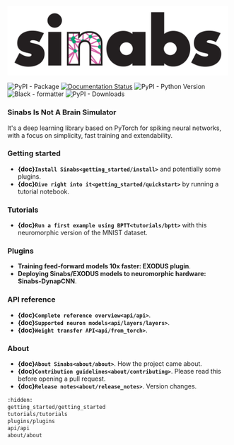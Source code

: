<img src="_static/sinabs-logo-lowercase.png" alt="logo" width="500"/>

![PyPI - Package](https://img.shields.io/pypi/v/sinabs.svg) 
[![Documentation Status](https://img.shields.io/badge/docs-ok-green)](https://aictx.gitlab.io/sinabs) 
![PyPI - Python Version](https://img.shields.io/pypi/pyversions/sinabs?logo=python) 
![Black - formatter](https://img.shields.io/badge/code%20style-black-black) 
![PyPI - Downloads](https://img.shields.io/pypi/dd/sinabs)

### **Sinabs Is Not A Brain Simulator**
It's a deep learning library based on PyTorch for spiking neural networks, with a focus on simplicity, fast training and extendability.

### Getting started
* **{doc}`Install Sinabs<getting_started/install>`** and potentially some plugins.
* **{doc}`Dive right into it<getting_started/quickstart>`** by running a tutorial notebook.

### Tutorials
* **{doc}`Run a first example using BPTT<tutorials/bptt>`** with this neuromorphic version of the MNIST dataset.

### Plugins
* **Training feed-forward models 10x faster: EXODUS plugin**.
* **Deploying Sinabs/EXODUS models to neuromorphic hardware: Sinabs-DynapCNN**.

### API reference
* **{doc}`Complete reference overview<api/api>`**. 
* **{doc}`Supported neuron models<api/layers/layers>`**.
* **{doc}`Weight transfer API<api/from_torch>`**. 

### About
* **{doc}`About Sinabs<about/about>`**. How the project came about.
* **{doc}`Contribution guidelines<about/contributing>`**. Please read this before opening a pull request.
* **{doc}`Release notes<about/release_notes>`**. Version changes.


```{toctree}
:hidden:
getting_started/getting_started
tutorials/tutorials
plugins/plugins
api/api
about/about
```
